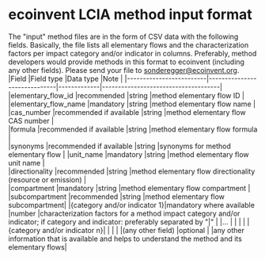 # ecoinvent LCIA method input format
The "input" method files are in the form of CSV data with the following fields. Basically, the file lists all elementary flows and the characterization factors per impact category and/or indicator in columns. Preferably, method developers would provide methods in this format to ecoinvent (including any other fields). Please send your file to sonderegger@ecoinvent.org.
|Field	                  |Field type                    |Data type	  |Note                                 |
|-------------------------|------------------------------|-------------|-------------------------------------|
|elementary_flow_id  	    |recommended                   |string       |method elementary flow ID            |
|elementary_flow_name			|mandatory                     |string       |method elementary flow name          |	
|cas_number		            |recommended if available      |string       |method elementary flow CAS number    |		
|formula			            |recommended if available      |string       |method elementary flow formula       |	
|synonyms			            |recommended if available      |string       |synonyms for method elementary flow  |
|unit_name		            |mandatory                     |string       |method elementary flow unit name     |		
|directionality           |recommended                   |string       |method elementary flow directionality (resource or emission) |	
|compartment				      |mandatory                     |string       |method elementary flow compartment   |
|subcompartment				    |recommended                   |string       |method elementary flow subcompartment|
|{category and/or indicator 1}|mandatory where available |number       |characterization factors for a method impact category and/or indicator; if category and indicator: preferably separated by "\|" |
|...                      |                              |             |                                     |
|{category and/or indicator n}|                          |             |                                     |
|(any other field)        |optional                      |             |any other information that is available and helps to understand the method and its elementary flows|
